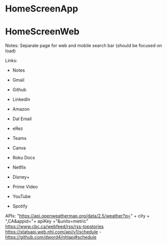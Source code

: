﻿# HomeScreenApp
# HomeScreenWeb

Notes:
Separate page for web and mobile
search bar (should be focused on load)

Links:
-	Notes
-	Gmail
-	Github
-	LinkedIn
-	Amazon

-	Dal Email
-	eRez
- Teams
- Canva
- Roku Docs

-	Netflix
-	Disney+
-	Prime Video
-	YouTube
-	Spotify


APIs:
"https://api.openweathermap.org/data/2.5/weather?q=" + city + ",CA&appid="+ apiKey +"&units=metric"
https://www.cbc.ca/webfeed/rss/rss-topstories
https://statsapi.web.nhl.com/api/v1/schedule - https://github.com/dword4/nhlapi#schedule